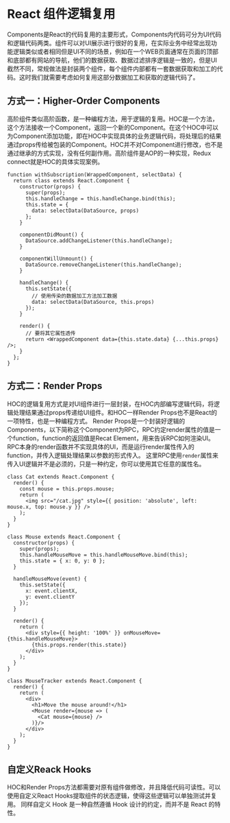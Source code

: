 # React 组件逻辑复用

Components是React的代码复用的主要形式，Components内代码可分为UI代码和逻辑代码两类。组件可以对UI展示进行很好的复用，在实际业务中经常出现功能逻辑类似或者相同但是UI不同的场景，例如在一个WEB页面通常在页面的顶部和底部都有网站的导航，他们的数据获取、数据过滤排序逻辑是一致的，但是UI截然不同，常规做法是封装两个组件，每个组件内部都有一套数据获取和加工的代码。这时我们就需要考虑如何复用这部分数据加工和获取的逻辑代码了。

## 方式一：Higher-Order Components

高阶组件类似高阶函数，是一种编程方法，用于逻辑的复用。HOC是一个方法，这个方法接收一个Component，返回一个新的Component。在这个HOC中可以为Component添加功能，即在HOC中实现具体的业务逻辑代码，将处理后的结果通过props传给被包装的Component。HOC并不对Component进行修改，也不是通过继承的方式实现，没有任何副作用。高阶组件是AOP的一种实现，Redux connect就是HOC的具体实现案例。

``` JSX
function withSubscription(WrappedComponent, selectData) {
  return class extends React.Component {
    constructor(props) {
      super(props);
      this.handleChange = this.handleChange.bind(this);
      this.state = {
        data: selectData(DataSource, props)
      };
    }

    componentDidMount() {
      DataSource.addChangeListener(this.handleChange);
    }

    componentWillUnmount() {
      DataSource.removeChangeListener(this.handleChange);
    }

    handleChange() {
      this.setState({
        // 使用传染的数据加工方法加工数据
        data: selectData(DataSource, this.props)
      });
    }

    render() {
      // 要将其它属性透传
      return <WrappedComponent data={this.state.data} {...this.props} />;
    }
  };
}
```

## 方式二：Render Props

HOC的逻辑复用方式是对UI组件进行一层封装，在HOC内部编写逻辑代码，将逻辑处理结果通过props传递给UI组件。和HOC一样Render Props也不是React的一项特性，也是一种编程方式。
Render Props是一个封装好逻辑的Components，以下简称这个Component为RPC，RPC约定render属性的值是一个function，function的返回值是Recat Element，用来告诉RPC如何渲染UI。RPC本身的render函数并不实现具体的UI，而是运行render属性传入的function，并传入逻辑处理结果以参数的形式传入。
这里RPC使用`render`属性来传入UI逻辑并不是必须的，只是一种约定，你可以使用其它任意的属性名。

``` JSX
class Cat extends React.Component {
  render() {
    const mouse = this.props.mouse;
    return (
      <img src="/cat.jpg" style={{ position: 'absolute', left: mouse.x, top: mouse.y }} />
    );
  }
}

class Mouse extends React.Component {
  constructor(props) {
    super(props);
    this.handleMouseMove = this.handleMouseMove.bind(this);
    this.state = { x: 0, y: 0 };
  }

  handleMouseMove(event) {
    this.setState({
      x: event.clientX,
      y: event.clientY
    });
  }

  render() {
    return (
      <div style={{ height: '100%' }} onMouseMove={this.handleMouseMove}>
        {this.props.render(this.state)}
      </div>
    );
  }
}

class MouseTracker extends React.Component {
  render() {
    return (
      <div>
        <h1>Move the mouse around!</h1>
        <Mouse render={mouse => (
          <Cat mouse={mouse} />
        )}/>
      </div>
    );
  }
}
```

## 自定义Reack Hooks

HOC和Render Props方法都需要对原有组件做修改，并且降低代码可读性。可以使用自定义React Hooks提取组件的状态逻辑，使得这些逻辑可以单独测试并复用。
同样自定义 Hook 是一种自然遵循 Hook 设计的约定，而并不是 React 的特性。
